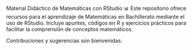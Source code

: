 Material Didáctico de Matemáticas con RStudio 📊
Este repositorio ofrece recursos para el aprendizaje de Matemáticas en Bachillerato mediante el uso de RStudio. Incluye apuntes, códigos en R y ejercicios prácticos para facilitar la comprensión de conceptos matemáticos.

Contribuciones y sugerencias son bienvenidas.
